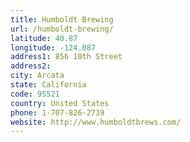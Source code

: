 ```yaml
---
title: Humboldt Brewing
url: /humboldt-brewing/
latitude: 40.87
longitude: -124.087
address1: 856 10th Street
address2: 
city: Arcata
state: California
code: 95521
country: United States
phone: 1-707-826-2739
website: http://www.humboldtbrews.com/
---
```


